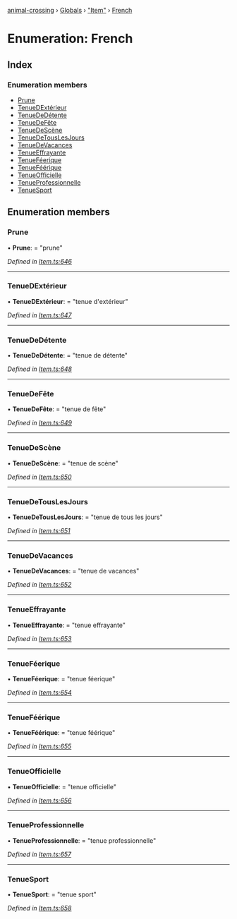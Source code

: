 [animal-crossing](../README.md) › [Globals](../globals.md) › ["Item"](../modules/_item_.md) › [French](_item_.french.md)

# Enumeration: French

## Index

### Enumeration members

* [Prune](_item_.french.md#prune)
* [TenueDExtérieur](_item_.french.md#tenuedextérieur)
* [TenueDeDétente](_item_.french.md#tenuededétente)
* [TenueDeFête](_item_.french.md#tenuedefête)
* [TenueDeScène](_item_.french.md#tenuedescène)
* [TenueDeTousLesJours](_item_.french.md#tenuedetouslesjours)
* [TenueDeVacances](_item_.french.md#tenuedevacances)
* [TenueEffrayante](_item_.french.md#tenueeffrayante)
* [TenueFéerique](_item_.french.md#tenueféerique)
* [TenueFéérique](_item_.french.md#tenueféérique)
* [TenueOfficielle](_item_.french.md#tenueofficielle)
* [TenueProfessionnelle](_item_.french.md#tenueprofessionnelle)
* [TenueSport](_item_.french.md#tenuesport)

## Enumeration members

###  Prune

• **Prune**: = "prune"

*Defined in [Item.ts:646](https://github.com/Norviah/animal-crossing/blob/fbef868/module/types/Item.ts#L646)*

___

###  TenueDExtérieur

• **TenueDExtérieur**: = "tenue d'extérieur"

*Defined in [Item.ts:647](https://github.com/Norviah/animal-crossing/blob/fbef868/module/types/Item.ts#L647)*

___

###  TenueDeDétente

• **TenueDeDétente**: = "tenue de détente"

*Defined in [Item.ts:648](https://github.com/Norviah/animal-crossing/blob/fbef868/module/types/Item.ts#L648)*

___

###  TenueDeFête

• **TenueDeFête**: = "tenue de fête"

*Defined in [Item.ts:649](https://github.com/Norviah/animal-crossing/blob/fbef868/module/types/Item.ts#L649)*

___

###  TenueDeScène

• **TenueDeScène**: = "tenue de scène"

*Defined in [Item.ts:650](https://github.com/Norviah/animal-crossing/blob/fbef868/module/types/Item.ts#L650)*

___

###  TenueDeTousLesJours

• **TenueDeTousLesJours**: = "tenue de tous les jours"

*Defined in [Item.ts:651](https://github.com/Norviah/animal-crossing/blob/fbef868/module/types/Item.ts#L651)*

___

###  TenueDeVacances

• **TenueDeVacances**: = "tenue de vacances"

*Defined in [Item.ts:652](https://github.com/Norviah/animal-crossing/blob/fbef868/module/types/Item.ts#L652)*

___

###  TenueEffrayante

• **TenueEffrayante**: = "tenue effrayante"

*Defined in [Item.ts:653](https://github.com/Norviah/animal-crossing/blob/fbef868/module/types/Item.ts#L653)*

___

###  TenueFéerique

• **TenueFéerique**: = "tenue féerique"

*Defined in [Item.ts:654](https://github.com/Norviah/animal-crossing/blob/fbef868/module/types/Item.ts#L654)*

___

###  TenueFéérique

• **TenueFéérique**: = "tenue féérique"

*Defined in [Item.ts:655](https://github.com/Norviah/animal-crossing/blob/fbef868/module/types/Item.ts#L655)*

___

###  TenueOfficielle

• **TenueOfficielle**: = "tenue officielle"

*Defined in [Item.ts:656](https://github.com/Norviah/animal-crossing/blob/fbef868/module/types/Item.ts#L656)*

___

###  TenueProfessionnelle

• **TenueProfessionnelle**: = "tenue professionnelle"

*Defined in [Item.ts:657](https://github.com/Norviah/animal-crossing/blob/fbef868/module/types/Item.ts#L657)*

___

###  TenueSport

• **TenueSport**: = "tenue sport"

*Defined in [Item.ts:658](https://github.com/Norviah/animal-crossing/blob/fbef868/module/types/Item.ts#L658)*
